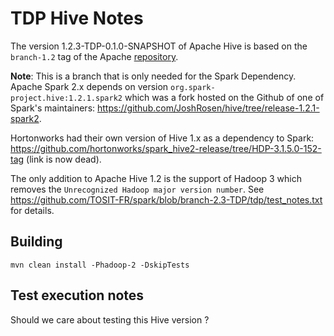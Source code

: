 # TDP Hive Notes

The version 1.2.3-TDP-0.1.0-SNAPSHOT of Apache Hive is based on the `branch-1.2` tag of the Apache [repository](https://github.com/apache/hive/tree/branch-1.2).

**Note**: This is a branch that is only needed for the Spark Dependency. Apache Spark 2.x depends on version `org.spark-project.hive:1.2.1.spark2` which was a fork hosted on the Github of one of Spark's maintainers: https://github.com/JoshRosen/hive/tree/release-1.2.1-spark2.

Hortonworks had their own version of Hive 1.x as a dependency to Spark: https://github.com/hortonworks/spark_hive2-release/tree/HDP-3.1.5.0-152-tag (link is now dead).

The only addition to Apache Hive 1.2 is the support of Hadoop 3 which removes the `Unrecognized Hadoop major version number`. See https://github.com/TOSIT-FR/spark/blob/branch-2.3-TDP/tdp/test_notes.txt for details.

## Building

```
mvn clean install -Phadoop-2 -DskipTests
```

## Test execution notes

Should we care about testing this Hive version ?
